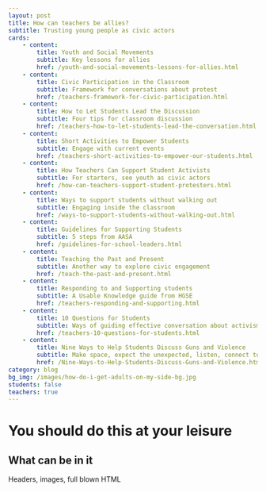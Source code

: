 ```yaml
---
layout: post
title: How can teachers be allies?
subtitle: Trusting young people as civic actors
cards:
    - content:
        title: Youth and Social Movements
        subtitle: Key lessons for allies
        href: /youth-and-social-movements-lessons-for-allies.html
    - content:
        title: Civic Participation in the Classroom
        subtitle: Framework for conversations about protest
        href: /teachers-framework-for-civic-participation.html   
    - content:
        title: How to Let Students Lead the Discussion
        subtitle: Four tips for classroom discussion
        href: /teachers-how-to-let-students-lead-the-conversation.html
    - content:
        title: Short Activities to Empower Students
        subtitle: Engage with current events
        href: /teachers-short-activities-to-empower-our-students.html
    - content:
        title: How Teachers Can Support Student Activists
        subtitle: For starters, see youth as civic actors
        href: /how-can-teachers-support-student-protesters.html
    - content:
        title: Ways to support students without walking out
        subtitle: Engaging inside the classroom
        href: /ways-to-support-students-without-walking-out.html
    - content:
        title: Guidelines for Supporting Students
        subtitle: 5 steps from AASA
        href: /guidelines-for-school-leaders.html 
    - content:
        title: Teaching the Past and Present
        subtitle: Another way to explore civic engagement
        href: /teach-the-past-and-present.html             
    - content:
        title: Responding to and Supporting students
        subtitle: A Usable Knowledge guide from HGSE
        href: /teachers-responding-and-supporting.html        
    - content:
        title: 10 Questions for Students
        subtitle: Ways of guiding effective conversation about activism
        href: /teachers-10-questions-for-students.html   
    - content:
        title: Nine Ways to Help Students Discuss Guns and Violence
        subtitle: Make space, expect the unexpected, listen, connect to curriculum        
        href: /Nine-Ways-to-Help-Students-Discuss-Guns-and-Violence.html
category: blog
bg_img: /images/how-do-i-get-adults-on-my-side-bg.jpg
students: false
teachers: true
---
```


You should do this at your leisure
==================================

## What can be in it

Headers, images, full blown HTML

